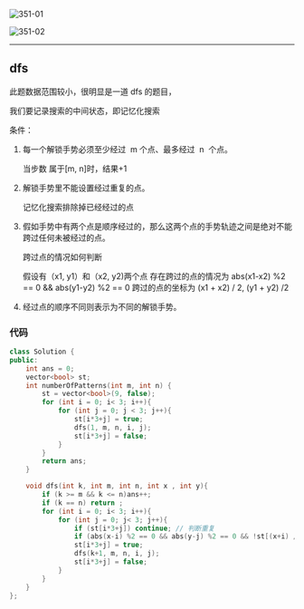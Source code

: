 ![351-01](https://muyids.oss-cn-beijing.aliyuncs.com/351-01.png)

![351-02](https://muyids.oss-cn-beijing.aliyuncs.com/351-02.png)

---

## dfs

此题数据范围较小，很明显是一道 dfs 的题目，

我们要记录搜索的中间状态，即记忆化搜索

条件：

1. 每一个解锁手势必须至少经过  m 个点、最多经过  n  个点。

   当步数 属于[m, n]时，结果+1

2. 解锁手势里不能设置经过重复的点。

   记忆化搜索排除掉已经经过的点

3. 假如手势中有两个点是顺序经过的，那么这两个点的手势轨迹之间是绝对不能跨过任何未被经过的点。

   跨过点的情况如何判断

   假设有（x1, y1）和（x2, y2)两个点
   存在跨过的点的情况为 abs(x1-x2) %2 == 0 && abs(y1-y2) %2 == 0
   跨过的点的坐标为 (x1 + x2) / 2, (y1 + y2) /2

4. 经过点的顺序不同则表示为不同的解锁手势。

### 代码

```cpp
class Solution {
public:
    int ans = 0;
    vector<bool> st;
    int numberOfPatterns(int m, int n) {
        st = vector<bool>(9, false);
        for (int i = 0; i< 3; i++){
            for (int j = 0; j < 3; j++){
                st[i*3+j] = true;
                dfs(1, m, n, i, j);
                st[i*3+j] = false;
            }
        }
        return ans;
    }

    void dfs(int k, int m, int n, int x , int y){
        if (k >= m && k <= n)ans++;
        if (k == n) return ;
        for (int i = 0; i< 3; i++){
            for (int j = 0; j< 3; j++){
                if (st[i*3+j]) continue; // 判断重复
                if (abs(x-i) %2 == 0 && abs(y-j) %2 == 0 && !st[(x+i) /2*3 + (y+j) /2]) continue; // 经过的点，还没有被选择
                st[i*3+j] = true;
                dfs(k+1, m, n, i, j);
                st[i*3+j] = false;
            }
        }
    }
};
```
